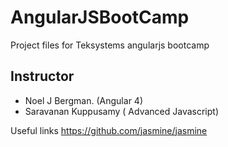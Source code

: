 # AngularJSBootCamp
Project files for Teksystems angularjs bootcamp 

## Instructor
* Noel J Bergman.   (Angular 4)
* Saravanan Kuppusamy ( Advanced Javascript)

Useful links
  https://github.com/jasmine/jasmine
